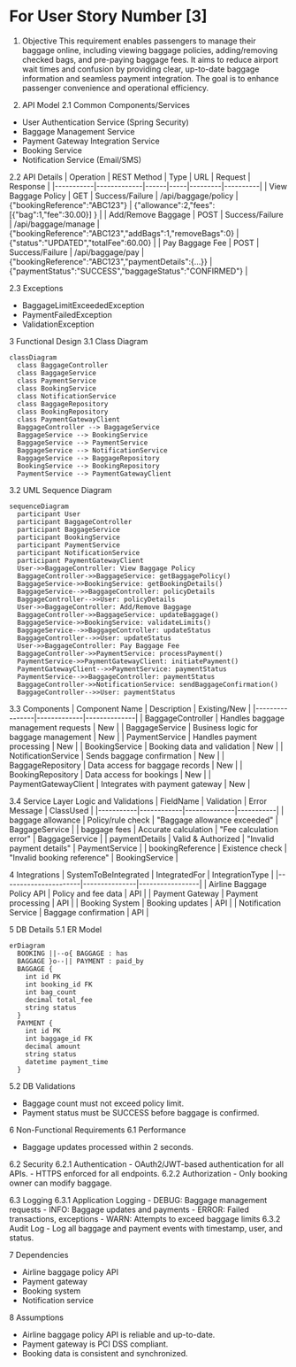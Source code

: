 # For User Story Number [3]
1. Objective
This requirement enables passengers to manage their baggage online, including viewing baggage policies, adding/removing checked bags, and pre-paying baggage fees. It aims to reduce airport wait times and confusion by providing clear, up-to-date baggage information and seamless payment integration. The goal is to enhance passenger convenience and operational efficiency.

2. API Model
  2.1 Common Components/Services
  - User Authentication Service (Spring Security)
  - Baggage Management Service
  - Payment Gateway Integration Service
  - Booking Service
  - Notification Service (Email/SMS)

  2.2 API Details
  | Operation | REST Method | Type | URL | Request | Response |
  |-----------|-------------|------|-----|---------|----------|
  | View Baggage Policy | GET | Success/Failure | /api/baggage/policy | {"bookingReference":"ABC123"} | {"allowance":2,"fees":[{"bag":1,"fee":30.00}] } |
  | Add/Remove Baggage | POST | Success/Failure | /api/baggage/manage | {"bookingReference":"ABC123","addBags":1,"removeBags":0} | {"status":"UPDATED","totalFee":60.00} |
  | Pay Baggage Fee | POST | Success/Failure | /api/baggage/pay | {"bookingReference":"ABC123","paymentDetails":{...}} | {"paymentStatus":"SUCCESS","baggageStatus":"CONFIRMED"} |

  2.3 Exceptions
  - BaggageLimitExceededException
  - PaymentFailedException
  - ValidationException

3 Functional Design
  3.1 Class Diagram
  ```mermaid
  classDiagram
    class BaggageController
    class BaggageService
    class PaymentService
    class BookingService
    class NotificationService
    class BaggageRepository
    class BookingRepository
    class PaymentGatewayClient
    BaggageController --> BaggageService
    BaggageService --> BookingService
    BaggageService --> PaymentService
    BaggageService --> NotificationService
    BaggageService --> BaggageRepository
    BookingService --> BookingRepository
    PaymentService --> PaymentGatewayClient
  ```

  3.2 UML Sequence Diagram
  ```mermaid
  sequenceDiagram
    participant User
    participant BaggageController
    participant BaggageService
    participant BookingService
    participant PaymentService
    participant NotificationService
    participant PaymentGatewayClient
    User->>BaggageController: View Baggage Policy
    BaggageController->>BaggageService: getBaggagePolicy()
    BaggageService->>BookingService: getBookingDetails()
    BaggageService-->>BaggageController: policyDetails
    BaggageController-->>User: policyDetails
    User->>BaggageController: Add/Remove Baggage
    BaggageController->>BaggageService: updateBaggage()
    BaggageService->>BookingService: validateLimits()
    BaggageService-->>BaggageController: updateStatus
    BaggageController-->>User: updateStatus
    User->>BaggageController: Pay Baggage Fee
    BaggageController->>PaymentService: processPayment()
    PaymentService->>PaymentGatewayClient: initiatePayment()
    PaymentGatewayClient-->>PaymentService: paymentStatus
    PaymentService-->>BaggageController: paymentStatus
    BaggageController->>NotificationService: sendBaggageConfirmation()
    BaggageController-->>User: paymentStatus
  ```

  3.3 Components
  | Component Name | Description | Existing/New |
  |----------------|-------------|--------------|
  | BaggageController | Handles baggage management requests | New |
  | BaggageService | Business logic for baggage management | New |
  | PaymentService | Handles payment processing | New |
  | BookingService | Booking data and validation | New |
  | NotificationService | Sends baggage confirmation | New |
  | BaggageRepository | Data access for baggage records | New |
  | BookingRepository | Data access for bookings | New |
  | PaymentGatewayClient | Integrates with payment gateway | New |

  3.4 Service Layer Logic and Validations
  | FieldName | Validation | Error Message | ClassUsed |
  |-----------|------------|--------------|-----------|
  | baggage allowance | Policy/rule check | "Baggage allowance exceeded" | BaggageService |
  | baggage fees | Accurate calculation | "Fee calculation error" | BaggageService |
  | paymentDetails | Valid & Authorized | "Invalid payment details" | PaymentService |
  | bookingReference | Existence check | "Invalid booking reference" | BookingService |

4 Integrations
  | SystemToBeIntegrated | IntegratedFor | IntegrationType |
  |----------------------|---------------|-----------------|
  | Airline Baggage Policy API | Policy and fee data | API |
  | Payment Gateway | Payment processing | API |
  | Booking System | Booking updates | API |
  | Notification Service | Baggage confirmation | API |

5 DB Details
  5.1 ER Model
  ```mermaid
  erDiagram
    BOOKING ||--o{ BAGGAGE : has
    BAGGAGE }o--|| PAYMENT : paid_by
    BAGGAGE {
      int id PK
      int booking_id FK
      int bag_count
      decimal total_fee
      string status
    }
    PAYMENT {
      int id PK
      int baggage_id FK
      decimal amount
      string status
      datetime payment_time
    }
  ```

  5.2 DB Validations
  - Baggage count must not exceed policy limit.
  - Payment status must be SUCCESS before baggage is confirmed.

6 Non-Functional Requirements
  6.1 Performance
  - Baggage updates processed within 2 seconds.

  6.2 Security
    6.2.1 Authentication
    - OAuth2/JWT-based authentication for all APIs.
    - HTTPS enforced for all endpoints.
    6.2.2 Authorization
    - Only booking owner can modify baggage.

  6.3 Logging
    6.3.1 Application Logging
    - DEBUG: Baggage management requests
    - INFO: Baggage updates and payments
    - ERROR: Failed transactions, exceptions
    - WARN: Attempts to exceed baggage limits
    6.3.2 Audit Log
    - Log all baggage and payment events with timestamp, user, and status.

7 Dependencies
  - Airline baggage policy API
  - Payment gateway
  - Booking system
  - Notification service

8 Assumptions
  - Airline baggage policy API is reliable and up-to-date.
  - Payment gateway is PCI DSS compliant.
  - Booking data is consistent and synchronized.

